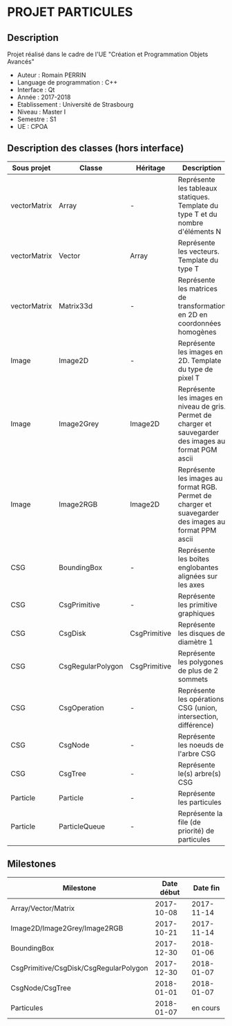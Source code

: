 # PROJET PARTICULES

## Description

Projet réalisé dans le cadre de l'UE "Création et Programmation Objets Avancés"

* Auteur : Romain PERRIN
* Language de programmation : C++
* Interface : Qt
* Année : 2017-2018
* Etablissement : Université de Strasbourg
* Niveau : Master I
* Semestre : S1
* UE : CPOA

## Description des classes (hors interface)

| **Sous projet** | **Classe**        | **Héritage** | **Description**                                                                                          |
|-----------------|-------------------|--------------|----------------------------------------------------------------------------------------------------------|
| vectorMatrix    | Array             | -            | Représente les tableaux statiques. Template du type T et du nombre d'éléments N                          |
| vectorMatrix    | Vector            | Array        | Représente les vecteurs. Template du type T                                                              |
| vectorMatrix    | Matrix33d         | -            | Représente les matrices de transformation en 2D en coordonnées homogènes                                 |
| Image           | Image2D           | -            | Représente les images en 2D. Template du type de pixel T                                                 |
| Image           | Image2Grey        | Image2D      | Représente les images en niveau de gris. Permet de charger et sauvegarder des images au format PGM ascii |
| Image           | Image2RGB         | Image2D      | Représente les images au format RGB. Permet de charger et suavegarder des images au format PPM ascii     |
| CSG             | BoundingBox       | -            | Représente les boîtes englobantes alignées sur les axes                                                  |
| CSG             | CsgPrimitive      | -            | Représente les primitive graphiques                                                                      |
| CSG             | CsgDisk           | CsgPrimitive | Représente les disques de diamètre 1                                                                     |
| CSG             | CsgRegularPolygon | CsgPrimitive | Représente les polygones de plus de 2 sommets                                                            |
| CSG             | CsgOperation      | -            | Représente les opérations CSG (union, intersection, différence)                                          |
| CSG             | CsgNode           | -            | Représente les noeuds de l'arbre CSG                                                                     |
| CSG             | CsgTree           | -            | Représente le(s) arbre(s) CSG                                                                            |
| Particle        | Particle          | -            | Représente les particules                                                                                |
| Particle        | ParticleQueue     | -            | Représente la file (de priorité) de particules                                                           |

## Milestones

| **Milestone** | **Date début** | **Date fin** |
|---------------|----------------|--------------|
| Array/Vector/Matrix | 2017-10-08 | 2017-11-14 |
| Image2D/Image2Grey/Image2RGB | 2017-10-21 | 2017-11-14 |
| BoundingBox | 2017-12-30 | 2018-01-06 |
| CsgPrimitive/CsgDisk/CsgRegularPolygon | 2017-12-30 | 2018-01-07 |
| CsgNode/CsgTree | 2018-01-01 | 2018-01-07 |
| Particules | 2018-01-07 | en cours |
